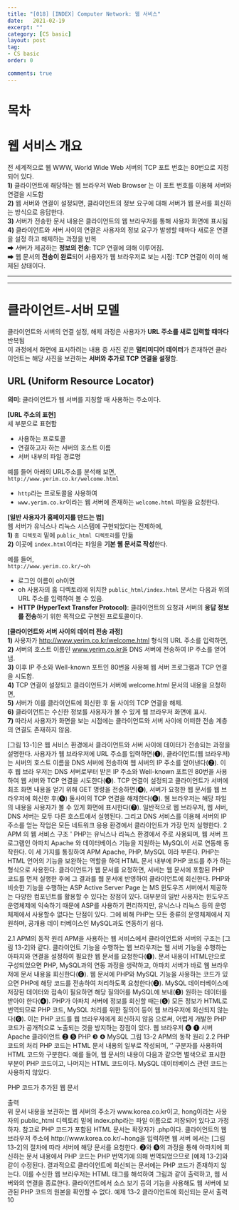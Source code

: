 ```yaml
---
title: "[018] [INDEX] Computer Network: 웹 서비스"
date:   2021-02-19
excerpt: ""
category: [CS basic]
layout: post
tag:
- CS basic
order: 0

comments: true
---
```



# 목차

# 웹 서비스 개요
전 세계적으로 웹 WWW, World Wide Web 서버의 TCP 포트 번호는 80번으로 지정되어 있다.          
**1)** 클라이언트에 해당하는 웹 브라우저 Web Browser 는 이 포트 번호를 이용해 서버와 연결을 시도함              
**2)** 웹 서버와 연결이 설정되면, 클라이언트의 정보 요구에 대해 서버가 웹 문서를 회신하는 방식으로 응답한다.       
**3)** 서버가 전송한 문서 내용은 클라이언트의 웹 브라우저를 통해 사용자 화면에 표시됨      
**4)** 클라이언트와 서버 사이의 연결은 사용자의 정보 요구가 발생할 때마다 새로운 연결을 설정 하고 해제하는 과정을 반복        
➡ 서버가 제공하는 **정보의 전송**: TCP 연결에 의해 이루어짐.            
➡ 웹 문서의 **전송이 완료**되어 사용자가 웹 브라우저로 보는 시점: TCP 연결이 이미 해제된 상태이다.         


---
-----


# 클라이언트-서버 모델
클라이언트와 서버의 연결 설정, 해제 과정은 사용자가 **URL 주소를 새로 입력할 때마다** 반복됨             
이 과정에서 화면에 표시하려는 내용 중 사진 같은 **멀티미디어 데이터**가 존재하면 클라이언트는 해당 사진을 보관하는 **서버와 추가로 TCP 연결을 설정**함.       

## URL (Uniform Resource Locator)
**의미**: 클라이언트가 웹 서버를 지칭할 때 사용하는 주소이다.       

**[URL 주소의 표현]**      
세 부분으로 표현함      
* 사용하는 프로토콜      
* 연결하고자 하는 서버의 호스트 이름      
* 서버 내부의 파일 경로명        


예를 들어 아래의 URL주소를 분석해 보면,      
```http://www.yerim.co.kr/welcome.html```     
* ```http```라는 프로토콜을 사용하여      
* ```www.yerim.co.kr```이라는 웹 서버에 존재하는 ```welcome.html``` 파일을 요청한다.       



    
**[일반 사용자가 홈페이지를 만드는 법]**     
웹 서버가 유닉스나 리눅스 시스템에 구현되었다는 전제하에,     
**1)** ```홈 디렉토리``` 밑에 ```public_html 디렉토리```를 만듦      
**2)** 이곳에 ```index.html```이라는 파일을 **기본 웹 문서로 작성**한다.         


예를 들어,    
```http://www.yerim.co.kr/~oh```
* 로그인 이름이 oh이면     
* oh 사용자의 홈 디렉토리에 위치한 ```public_html/index.html``` 문서는 다음과 위의 URL 주소를 입력하여 볼 수 있음.     
* **HTTP (HyperText Transfer Protocol)**: 클라이언트의 요청과 서버의 **응답 정보를 전송**하기 위한 목적으로 구현된 프로토콜이다.     



**[클라이언트와 서버 사이의 데이터 전송 과정]**     
**1)** 사용자가 http://www.yerim.co.kr/welcome.html 형식의 URL 주소를 입력하면,       
**2)** 서버의 호스트 이름인 www.yerim.co.kr을 DNS 서버에 전송하여 IP 주소를 얻어냄.        
**3)** 이후 IP 주소와 Well-known 포트인 80번을 사용해 웹 서버 프로그램과 TCP 연결을 시도함.      
**4)** TCP 연결이 설정되고 클라이언트가 서버에 welcome.html 문서의 내용을 요청하면,      
**5)** 서버가 이를 클라이언트에 회신한 후 둘 사이의 TCP 연결을 해제.       
**6)** 클라이언트는 수신한 정보를 사용자가 볼 수 있게 웹 브라우저 화면에 표시.     
**7)** 따라서 사용자가 화면을 보는 시점에는 클라이언트와 서버 사이에 어떠한 전송 계층의 연결도 존재하지 않음.         


[그림 13-1]은 웹 서비스 환경에서 클라이언트와 서버 사이에 데이터가 전송되는 과정을 설명한다. 사용자가 웹 브라우저에 URL 주소를 입력하면(❶), 클라이언트(웹 브라우저)는 서버의 호스트 이름을 DNS 서버에 전송하여 웹 서버의 IP 주소를 얻어낸다(❷). 이후 웹 브라 우저는 DNS 서버로부터 받은 IP 주소와 Well-known 포트인 80번을 사용하여 웹 서버와 TCP 연결을 시도한다(❸). TCP 연결이 설정되고 클라이언트가 서버에 최초 화면 내용을 얻기 위해 GET 명령을 전송하면(❹), 서버가 요청한 웹 문서를 웹 브라우저에 회신한 후(❺) 둘사이의 TCP 연결을 해제한다(❻). 웹 브라우저는 해당 파일의 내용을 사용자가 볼 수 있게 화면에 표시한다(❼).
일반적으로 웹 브라우저, 웹 서버, DNS 서버는 모두 다른 호스트에서 실행된다. 그리고 DNS 서비스를 이용해 서버의 IP 주소를 얻는 작업은 모든 네트워크 응용 환경에서 클라이언트가 가장 먼저 실행한다.
2 APM 의 웹 서비스 구조 '
PHP는 유닉스나 리눅스 환경에서 주로 사용되며, 웹 서버 프로그램인 아파치 Apache 와 데이터베이스 기능을 지원하는 MySQL이 서로 연동해 동작한다. 이 세 가지를 통칭하여 APM Apache, PHP, MySQL 이라 부른다.
PHP는 HTML 언어의 기능을 보완하는 역할을 하여 HTML 문서 내부에 PHP 코드를 추가 하는 형식으로 사용한다. 클라이언트가 웹 문서를 요청하면, 서버는 웹 문서에 포함된 PHP 코드를 먼저 실행한 후에 그 결과를 웹 문서에 반영하여 클라이언트에 회신한다.
PHP와 비슷한 기능을 수행하는 ASP Active Server Page 는 MS 윈도우즈 서버에서 제공하는 다양한 컴포넌트를 활용할 수 있다는 장점이 있다. 대부분의 일반 사용자는 윈도우즈 운영체제에 익숙하기 때문에 ASP를 사용하기 편리하지만, 유닉스나 리눅스 등의 운영체제에서 사용할수 없다는 단점이 있다. 그에 비해 PHP는 모든 종류의 운영체제에서 지원하며, 공개용 데이 터베이스인 MySQL과도 연동하기 쉽다.

2.1 APM의 동작 원리
APM을 사용하는 웹 서비스에서 클라이언트와 서버의 구조는 [그림 13-2]와 같다. 클라이언트 기능을 수행하는 웹 브라우저는 웹 서버 기능을 수행하는 아파치와 연결을 설정하여 필요한 웹 문서를 요청한다(❶). 문서 내용이 HTML만으로 구성되었으면 PHP, MySQL과의 연동 과정을 생략하고, 아파치 서버가 바로 웹 브라우저에 문서 내용을 회신한다(❻).
웹 문서에 PHP와 MySQL 기능을 사용하는 코드가 있으면 PHP에 해당 코드를 전송하여 처리하도록 요청한다(❷). MySQL 데이터베이스에 저장된 데이터와 접속이 필요하면 해당 질의어를 MySQL에 보내(❸) 원하는 데이터를 받아야 한다(❹). PHP가 아파치 서버에 정보를 회신할 때는(❺) 모든 정보가 HTML로 번역되므로 PHP 코드, MySQL 처리를 위한 질의어 등이 웹 브라우저에 회신되지 않는다(❻). 이는 PHP 코드를 웹 브라우저에게 회신하지 않음 으로써, 어렵게 개발한 PHP 코드가 공개적으로 노출되는 것을 방지하는 장점이 있다.
웹 브라우저
❻
❶
서버
Apache
클라이언트
❷ ❺
PHP
❸ ❹
MySQL
그림 13-2 APM의 동작 원리
2.2 PHP 코드의 처리
PHP 코드는 HTML 문서 내용의 일부로 작성되며, ‘<?’와 ‘?>’ 구분자를 사용하여 HTML 코드와 구분한다. 예를 들어, 웹 문서의 내용이 다음과 같으면 별색으로 표시한 부분이 PHP 코드이고, 나머지는 HTML 코드이다. MySQL 데이터베이스 관련 코드는 사용하지 않았다.

PHP 코드가 추가된 웹 문서
<HTML> <BODY> <? $value = 10; ?>
출력<br>
<? echo $value; ?> </BODY> </HTML>
위 문서 내용을 보관하는 웹 서버의 주소가 www.korea.co.kr이고, hong이라는 사용자의 public_html 디렉토리 밑에 index.php라는 파일 이름으로 저장되어 있다고 가정하자. 참고로 PHP 코드가 포함된 HTML 문서는 확장자가 .php이다.
클라이언트의 웹 브라우저 주소에 http://www.korea.co.kr/~hong을 입력하면 웹 서버 에서는 [그림 13-2]의 절차에 따라 서버에 해당 문서를 요청한다. ❷와 ❺의 과정을 통해 아파치에 회신하는 문서 내용에서 PHP 코드는 PHP 번역기에 의해 번역되었으므로 [예제 13-2]와 같이 수정된다. 결과적으로 클라이언트에 회신되는 문서에는 PHP 코드가 존재하지 않는다. 이를 수신한 웹 브라우저는 HTML 태그를 해석하여 그림과 같이 출력하고, 웹 서버와의 연결을 종료한다. 클라이언트에서 소스 보기 등의 기능을 사용해도 웹 서버에 보관된 PHP 코드의 원본을 확인할 수 없다.
예제 13-2 클라이언트에 회신되는 문서
<HTML> <BODY>
출력<br>
10
</BODY> </HTML>



